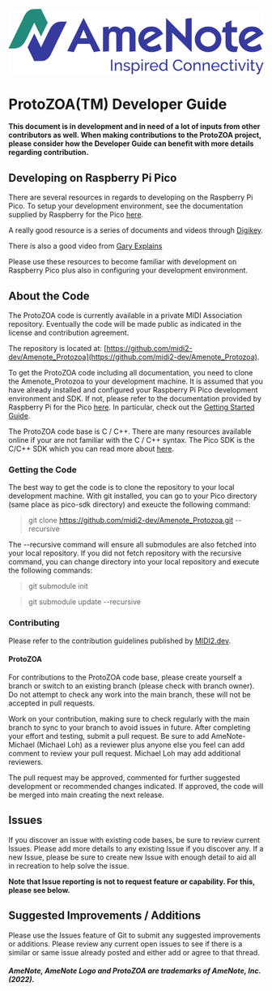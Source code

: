 <img src="images/AmeNoteHoriz.png"
     alt="AmeNote Logo"
     style="center; margin-right: 100px;" />

# ProtoZOA(TM) Developer Guide

**This document is in development and in need of a lot of inputs from other contributors as well. When making contributions to the ProtoZOA project, please consider how the Developer Guide can benefit with more details regarding contribution.**

## Developing on Raspberry Pi Pico

There are several resources in regards to developing on the Raspberry Pi Pico. To setup your development environment, see the documentation supplied by Raspberry for the Pico [here](https://www.raspberrypi.com/documentation/microcontrollers/raspberry-pi-pico.html).

A really good resource is a series of documents and videos through [Digikey](https://www.digikey.ca/en/maker/projects/raspberry-pi-pico-and-rp2040-cc-part-1-blink-and-vs-code/7102fb8bca95452e9df6150f39ae8422).

There is also a good video from [Gary Explains](https://www.youtube.com/watch?v=NCaL6tXAF0c)

Please use these resources to become familiar with development on Raspberry Pico plus also in configuring your development environment.

## About the Code
The ProtoZOA code is currently available in a private MIDI Association repository. Eventually the code will be made public as indicated in the license and contribution agreement.

The repository is located at: [https://github.com/midi2-dev/Amenote_Protozoa](https://github.com/midi2-dev/Amenote_Protozoa).

To get the ProtoZOA code including all documentation, you need to clone the Amenote_Protozoa to your development machine. It is assumed that you have already installed and configured your Raspberry Pi Pico development environment and SDK. If not, please refer to the documentation provided by Raspberry Pi for the Pico [here](https://www.raspberrypi.com/documentation/microcontrollers/raspberry-pi-pico.html). In particular, check out the [Getting Started Guide](https://datasheets.raspberrypi.com/pico/getting-started-with-pico.pdf).

The ProtoZOA code base is C / C++. There are many resources available online if your are not familiar with the C / C++ syntax. The Pico SDK is the C/C++ SDK which you can read more about [here](https://datasheets.raspberrypi.com/pico/raspberry-pi-pico-c-sdk.pdf).

### Getting the Code
The best way to get the code is to clone the repository to your local development machine. With git installed, you can go to your Pico directory (same place as pico-sdk directory) and exeucte the following command:

> git clone https://github.com/midi2-dev/Amenote_Protozoa.git --recursive

The --recursive command will ensure all submodules are also fetched into your local repository. If you did not fetch repository with the recursive command, you can change directory into your local repository and execute the following commands:

> git submodule init

> git submodule update --recursive

### Contributing

Please refer to the contribution guidelines published by [MIDI2.dev](https://githuyb.com/midi2-dev).

#### ProtoZOA
For contributions to the ProtoZOA code base, please create yourself a branch or switch to an existing branch (please check with branch owner). Do not attempt to check any work into the main branch, these will not be accepted in pull requests.

Work on your contribution, making sure to check regularly with the main branch to sync to your branch to avoid issues in future. After completing your effort and testing, submit a pull request. Be sure to add AmeNote-Michael (Michael Loh) as a reviewer plus anyone else you feel can add comment to review your pull request. Michael Loh may add additional reviewers.

The pull request may be approved, commented for further suggested development or recommended changes indicated. If approved, the code will be merged into main creating the next release.

## Issues
If you discover an issue with existing code bases, be sure to review current Issues. Please add more details to any existing Issue if you discover any. If a new Issue, please be sure to create new Issue with enough detail to aid all in recreation to help solve the issue.

**Note that Issue reporting is not to request feature or capability. For this, please see below.**

## Suggested Improvements / Additions

Please use the Issues feature of Git to submit any suggested improvements or additions. Please review any current open issues to see if there is a similar or same issue already posted and either add or agree to that thread.

##### AmeNote, AmeNote Logo and ProtoZOA are trademarks of AmeNote, Inc. (2022).
